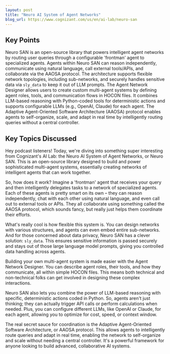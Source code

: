 ```yaml
---
layout: post 
title: "Neuro AI System of Agent Networks"
blog_url: https://www.cognizant.com/us/en/ai-lab/neuro-san 
---
```




## Key Points

Neuro SAN is an open-source library that powers intelligent agent networks by routing user queries through a configurable 'frontman' agent to specialized agents.
Agents within Neuro SAN can reason independently, communicate using natural language, call external tools/APIs, and collaborate via the AAOSA protocol.
The architecture supports flexible network topologies, including sub-networks, and securely handles sensitive data via `sly_data` to keep it out of LLM prompts.
The Agent Network Designer allows users to create custom multi-agent systems by defining agent roles, tools, and communication flows in HOCON files.
It combines LLM-based reasoning with Python-coded tools for deterministic actions and supports configurable LLMs (e.g., OpenAI, Claude) for each agent.
The Adaptive Agent-Oriented Software Architecture (AAOSA) protocol enables agents to self-organize, scale, and adapt in real time by intelligently routing queries without a central controller.

## Key Topics Discussed

Hey podcast listeners! Today, we're diving into something super interesting from Cognizant's AI Lab: the Neuro AI System of Agent Networks, or Neuro SAN. This is an open-source library designed to build and power sophisticated multi-agent systems, essentially creating networks of intelligent agents that can work together.

So, how does it work? Imagine a 'frontman' agent that receives your query and then intelligently delegates tasks to a network of specialized agents. Each of these agents is pretty smart on its own – they can reason independently, chat with each other using natural language, and even call out to external tools or APIs. They all collaborate using something called the AAOSA protocol, which sounds fancy, but really just helps them coordinate their efforts.

What's really cool is how flexible this system is. You can design networks with various structures, and agents can even embed entire sub-networks. And for those concerned about data privacy, Neuro SAN has a clever solution: `sly_data`. This ensures sensitive information is passed securely and stays out of those large language model prompts, giving you controlled data handling across agents.

Building your own multi-agent system is made easier with the Agent Network Designer. You can describe agent roles, their tools, and how they communicate, all within simple HOCON files. This means both technical and non-technical folks can get involved in designing these complex interactions.

Neuro SAN also lets you combine the power of LLM-based reasoning with specific, deterministic actions coded in Python. So, agents aren't just thinking; they can actually trigger API calls or perform calculations when needed. Plus, you can configure different LLMs, like OpenAI or Claude, for each agent, allowing you to optimize for cost, speed, or context window.

The real secret sauce for coordination is the Adaptive Agent-Oriented Software Architecture, or AAOSA protocol. This allows agents to intelligently route queries and adapt in real time, enabling the network to self-organize and scale without needing a central controller. It's a powerful framework for anyone looking to build advanced, collaborative AI systems.

